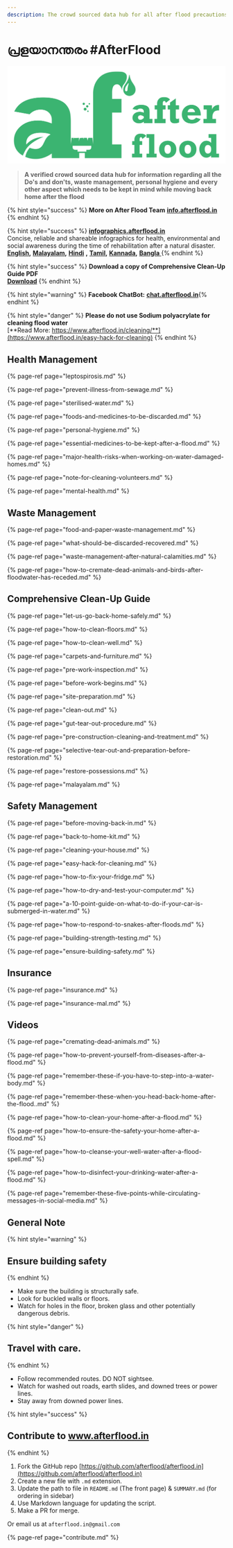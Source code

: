 ```yaml
---
description: The crowd sourced data hub for all after flood precautions
---
```


# പ്രളയാനന്തരം \#AfterFlood

![](.gitbook/assets/afterflood-logo-0x.jpg)

> **A verified crowd sourced data hub for information regarding all the Do's and don'ts, waste management, personal hygiene and every other aspect which needs to be kept in mind while moving back home after the flood**

{% hint style="success" %}
**More on After Flood Team** [**info.afterflood.in**](http://info.afterflood.in)
{% endhint %}

{% hint style="success" %}
[**infographics.afterflood.in**](https://infographics.afterflood.in/#/)  
Concise, reliable and shareable infographics for health, environmental and social awareness during the time of rehabilitation after a natural disaster.  
[**English**](https://infographics.afterflood.in/#/english)**,** [**Malayalam**](https://infographics.afterflood.in/#/malayalam)**,** [**Hindi**](https://infographics.afterflood.in/#/hindi) **,** [**Tamil**](https://infographics.afterflood.in/#/tamil)**,** [**Kannada**](https://infographics.afterflood.in/#/kannada)**,** [**Bangla** ](https://infographics.afterflood.in/#/bangla)
{% endhint %}

{% hint style="success" %}
**Download a copy of Comprehensive Clean-Up Guide PDF**  
[**Download**](https://github.com/afterflood/ml.afterflood.in/blob/master/malayalam.pdf)
{% endhint %}

{% hint style="warning" %}
**Facebook ChatBot:** [**chat.afterflood.in**](http://chat.afterflood.in/)​
{% endhint %}

{% hint style="danger" %}
**Please do not use Sodium polyacrylate for cleaning flood water**  
[**Read More: https://www.afterflood.in/cleaning/**](https://www.afterflood.in/easy-hack-for-cleaning)
{% endhint %}

## Health Management

{% page-ref page="leptospirosis.md" %}

{% page-ref page="prevent-illness-from-sewage.md" %}

{% page-ref page="sterilised-water.md" %}

{% page-ref page="foods-and-medicines-to-be-discarded.md" %}

{% page-ref page="personal-hygiene.md" %}

{% page-ref page="essential-medicines-to-be-kept-after-a-flood.md" %}

{% page-ref page="major-health-risks-when-working-on-water-damaged-homes.md" %}

{% page-ref page="note-for-cleaning-volunteers.md" %}

{% page-ref page="mental-health.md" %}

## Waste Management

{% page-ref page="food-and-paper-waste-management.md" %}

{% page-ref page="what-should-be-discarded-recovered.md" %}

{% page-ref page="waste-management-after-natural-calamities.md" %}

{% page-ref page="how-to-cremate-dead-animals-and-birds-after-floodwater-has-receded.md" %}

## Comprehensive Clean-Up Guide

{% page-ref page="let-us-go-back-home-safely.md" %}

{% page-ref page="how-to-clean-floors.md" %}

{% page-ref page="how-to-clean-well.md" %}

{% page-ref page="carpets-and-furniture.md" %}

{% page-ref page="pre-work-inspection.md" %}

{% page-ref page="before-work-begins.md" %}

{% page-ref page="site-preparation.md" %}

{% page-ref page="clean-out.md" %}

{% page-ref page="gut-tear-out-procedure.md" %}

{% page-ref page="pre-construction-cleaning-and-treatment.md" %}

{% page-ref page="selective-tear-out-and-preparation-before-restoration.md" %}

{% page-ref page="restore-possessions.md" %}

{% page-ref page="malayalam.md" %}

## Safety  Management

{% page-ref page="before-moving-back-in.md" %}

{% page-ref page="back-to-home-kit.md" %}

{% page-ref page="cleaning-your-house.md" %}

{% page-ref page="easy-hack-for-cleaning.md" %}

{% page-ref page="how-to-fix-your-fridge.md" %}

{% page-ref page="how-to-dry-and-test-your-computer.md" %}

{% page-ref page="a-10-point-guide-on-what-to-do-if-your-car-is-submerged-in-water.md" %}

{% page-ref page="how-to-respond-to-snakes-after-floods.md" %}

{% page-ref page="building-strength-testing.md" %}

{% page-ref page="ensure-building-safety.md" %}

## Insurance

{% page-ref page="insurance.md" %}

{% page-ref page="insurance-mal.md" %}

## Videos

{% page-ref page="cremating-dead-animals.md" %}

{% page-ref page="how-to-prevent-yourself-from-diseases-after-a-flood.md" %}

{% page-ref page="remember-these-if-you-have-to-step-into-a-water-body.md" %}

{% page-ref page="remember-these-when-you-head-back-home-after-the-flood..md" %}

{% page-ref page="how-to-clean-your-home-after-a-flood.md" %}

{% page-ref page="how-to-ensure-the-safety-your-home-after-a-flood.md" %}

{% page-ref page="how-to-cleanse-your-well-water-after-a-flood-spell.md" %}

{% page-ref page="how-to-disinfect-your-drinking-water-after-a-flood.md" %}

{% page-ref page="remember-these-five-points-while-circulating-messages-in-social-media.md" %}

## General Note

{% hint style="warning" %}
## Ensure building safety
{% endhint %}

* Make sure the building is structurally safe.
* Look for buckled walls or floors.
* Watch for holes in the floor, broken glass and other potentially dangerous debris.

{% hint style="danger" %}
## **Travel with care.**
{% endhint %}

* Follow recommended routes. DO NOT sightsee.
* Watch for washed out roads, earth slides, and downed trees or power lines.
* Stay away from downed power lines.

{% hint style="success" %}
## Contribute to www.afterflood.in
{% endhint %}

1. Fork the GitHub repo [https://github.com/afterflood/afterflood.in](https://github.com/afterflood/afterflood.in)
2. Create a new file with `.md` extension.
3. Update the path to file in `README.md` \(The front page\) & `SUMMARY.md` \(for ordering in sidebar\)
4. Use Markdown language for updating the script.
5. Make a PR for merge.

Or email us at `afterflood.in@gmail.com`

{% page-ref page="contribute.md" %}
